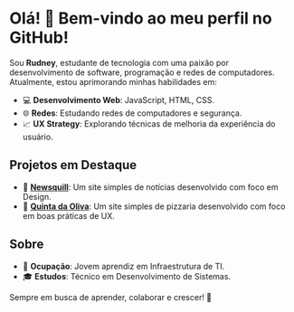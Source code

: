 # Olá! 👋 Bem-vindo ao meu perfil no GitHub!

Sou **Rudney**, estudante de tecnologia com uma paixão por desenvolvimento de software, programação e redes de computadores. Atualmente, estou aprimorando minhas habilidades em:

- 💻 **Desenvolvimento Web**: JavaScript, HTML, CSS.
- 🌐 **Redes**: Estudando redes de computadores e segurança.
- 📈 **UX Strategy**: Explorando técnicas de melhoria da experiência do usuário.

## Projetos em Destaque

- 📰 **[Newsquill](https://newsquill.netlify.app/)**: Um site simples de notícias desenvolvido com foco em Design.
- 🍕 **[Quinta da Oliva](https://github.com/rudneyviana/redesign-pizzaria)**: Um site simples de pizzaria desenvolvido com foco em boas práticas de UX.

## Sobre
- 💼 **Ocupação**: Jovem aprendiz em Infraestrutura de TI.
- 🎓 **Estudos**: Técnico em Desenvolvimento de Sistemas.

Sempre em busca de aprender, colaborar e crescer! 🚀

